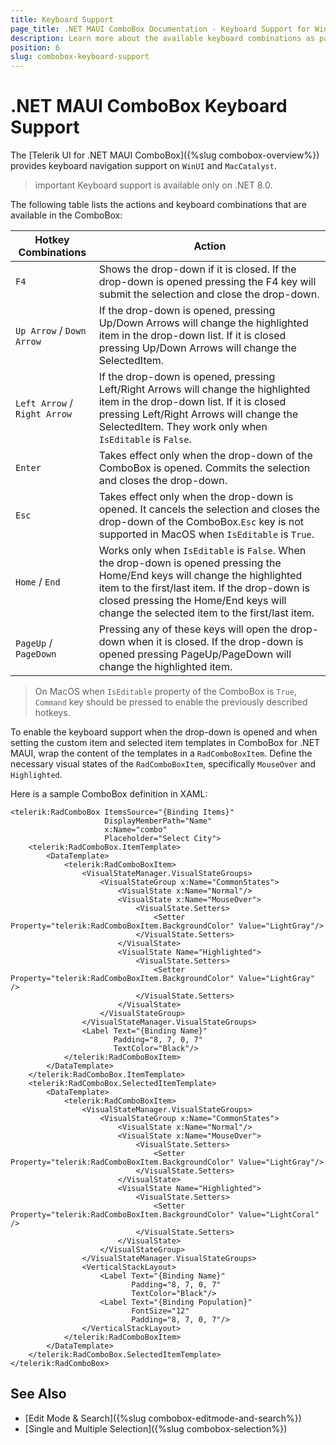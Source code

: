 ```yaml
---
title: Keyboard Support
page_title: .NET MAUI ComboBox Documentation - Keyboard Support for WinUI and MacCatalyst
description: Learn more about the available keyboard combinations as part of the supported Telerik UI for .NET MAUI ComboBox accessibility standards.
position: 6
slug: combobox-keyboard-support
---
```


# .NET MAUI ComboBox Keyboard Support

The [Telerik UI for .NET MAUI ComboBox]({%slug combobox-overview%}) provides keyboard navigation support on `WinUI` and `MacCatalyst`.

>important Keyboard support is available only on .NET 8.0.

The following table lists the actions and keyboard combinations that are available in the ComboBox:

| Hotkey Combinations  | Action |
| -------------------- | ------ |
| `F4` | Shows the drop-down if it is closed. If the drop-down is opened pressing the F4 key will submit the selection and close the drop-down. |
| `Up Arrow` / `Down Arrow` | If the drop-down is opened, pressing Up/Down Arrows will change the highlighted item in the drop-down list. If it is closed pressing Up/Down Arrows will change the SelectedItem.|
| `Left Arrow` / `Right Arrow` | If the drop-down is opened, pressing Left/Right Arrows will change the highlighted item in the drop-down list. If it is closed pressing Left/Right Arrows will change the SelectedItem. They work only when `IsEditable` is `False`. |
| `Enter` |Takes effect only when the drop-down of the ComboBox is opened. Commits the selection and closes the drop-down. |
| `Esc`	| Takes effect only when the drop-down is opened. It cancels the selection and closes the drop-down of the ComboBox.`Esc` key is not supported in MacOS when `IsEditable` is `True`. |
| `Home` / `End` | Works only when `IsEditable` is `False`. When the drop-down is opened pressing the Home/End keys will change the highlighted item to the first/last item. If the drop-down is closed pressing the Home/End keys will change the selected item to the first/last item.|
| `PageUp` / `PageDown` | Pressing any of these keys will open the drop-down when it is closed. If the drop-down is opened pressing PageUp/PageDown will change the highlighted item. |

>On MacOS when `IsEditable` property of the ComboBox is `True`, `Command` key should be pressed to enable the previously described hotkeys.

To enable the keyboard support when the drop-down is opened and when setting the custom item and selected item templates in ComboBox for .NET MAUI, wrap the content of the templates in a `RadComboBoxItem`. Define the necessary visual states of the `RadComboBoxItem`, specifically `MouseOver` and `Highlighted`.

Here is a sample ComboBox definition in XAML:

```XAML
<telerik:RadComboBox ItemsSource="{Binding Items}" 
                     DisplayMemberPath="Name" 
                     x:Name="combo"
                     Placeholder="Select City">
    <telerik:RadComboBox.ItemTemplate>
        <DataTemplate>
            <telerik:RadComboBoxItem>
                <VisualStateManager.VisualStateGroups>
                    <VisualStateGroup x:Name="CommonStates">
                        <VisualState x:Name="Normal"/>
                        <VisualState x:Name="MouseOver">
                            <VisualState.Setters>
                                <Setter Property="telerik:RadComboBoxItem.BackgroundColor" Value="LightGray"/>
                            </VisualState.Setters>
                        </VisualState>
                        <VisualState Name="Highlighted">
                            <VisualState.Setters>
                                <Setter Property="telerik:RadComboBoxItem.BackgroundColor" Value="LightGray" />
                            </VisualState.Setters>
                        </VisualState>
                    </VisualStateGroup>
                </VisualStateManager.VisualStateGroups>
                <Label Text="{Binding Name}"
                       Padding="8, 7, 0, 7"
                       TextColor="Black"/>
            </telerik:RadComboBoxItem>
        </DataTemplate>
    </telerik:RadComboBox.ItemTemplate>
    <telerik:RadComboBox.SelectedItemTemplate>
        <DataTemplate>
            <telerik:RadComboBoxItem>
                <VisualStateManager.VisualStateGroups>
                    <VisualStateGroup x:Name="CommonStates">
                        <VisualState x:Name="Normal"/>
                        <VisualState x:Name="MouseOver">
                            <VisualState.Setters>
                                <Setter Property="telerik:RadComboBoxItem.BackgroundColor" Value="LightGray"/>
                            </VisualState.Setters>
                        </VisualState>
                        <VisualState Name="Highlighted">
                            <VisualState.Setters>
                                <Setter Property="telerik:RadComboBoxItem.BackgroundColor" Value="LightCoral" />
                            </VisualState.Setters>
                        </VisualState>
                    </VisualStateGroup>
                </VisualStateManager.VisualStateGroups>
                <VerticalStackLayout>
                    <Label Text="{Binding Name}"
                           Padding="8, 7, 0, 7"
                           TextColor="Black"/>
                    <Label Text="{Binding Population}"
                           FontSize="12"
                           Padding="8, 7, 0, 7"/>
                </VerticalStackLayout>
            </telerik:RadComboBoxItem>
        </DataTemplate>
    </telerik:RadComboBox.SelectedItemTemplate>
</telerik:RadComboBox>
```

## See Also

- [Edit Mode & Search]({%slug combobox-editmode-and-search%}) 
- [Single and Multiple Selection]({%slug combobox-selection%})
